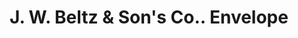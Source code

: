 ---
doi: 10.7916/D8D238S6
date_other: '1909'
date_other_textual: '1909'
form: printed ephemera
genre:
- Envelopes
name:
- J. W. Beltz & Son's Co.
object_in_context_url: https://biggert.cul.columbia.edu/items/view/ave_biggert_01627
subject_hierarchical_geographic:
- Wheeling, West Virginia, United States
subject_name:
- J. W. Beltz & Son's Co.
title: J. W. Beltz & Son's Co.. Envelope
sort_title: J. W. Beltz & Son's Co.. Envelope
call_number: ave_biggert_01627
coordinates:
- 40.07027777777778,-80.69861111111112
pid: ave_biggert_01627
identifiers: ave_biggert_01627
canvas_id: ldpd:396886
permalink: "/items/ave_biggert_01627/"
layout: iiif-image-page
---